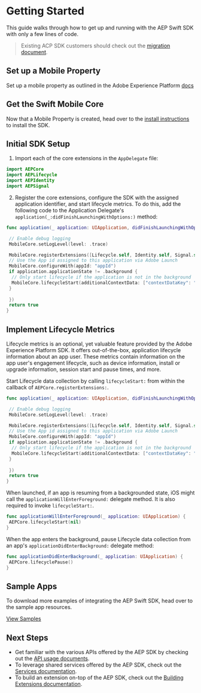 # Getting Started

This guide walks through how to get up and running with the AEP Swift SDK with only a few lines of code.

> Existing ACP SDK customers should check out the [migration document](./Migration/ACP-Migration.md).

## Set up a Mobile Property

Set up a mobile property as outlined in the Adobe Experience Platform [docs](https://aep-sdks.gitbook.io/docs/getting-started/create-a-mobile-property)

## Get the Swift Mobile Core

Now that a Mobile Property is created, head over to the [install instructions](https://github.com/adobe/aepsdk-core-ios#installation) to install the SDK.

## Initial SDK Setup

1. Import each of the core extensions in the `AppDelegate` file:

```swift
import AEPCore
import AEPLifecycle
import AEPIdentity
import AEPSignal
```

2. Register the core extensions, configure the SDK with the assigned application identifier, and start lifecycle metrics.
To do this, add the following code to the Application Delegate's `application(_:didFinishLaunchingWithOptions:)` method:

```swift
func application(_ application: UIApplication, didFinishLaunchingWithOptions launchOptions: [UIApplication.LaunchOptionsKey: Any]?) -> Bool {

 // Enable debug logging
 MobileCore.setLogLevel(level: .trace)

 MobileCore.registerExtensions([Lifecycle.self, Identity.self, Signal.self], {
 // Use the App id assigned to this application via Adobe Launch
 MobileCore.configureWith(appId: "appId")
 if application.applicationState != .background {
  // Only start lifecycle if the application is not in the background
  MobileCore.lifecycleStart(additionalContextData: ["contextDataKey": "contextDataVal"])
 }
  
 })  
 return true
}
```

## Implement Lifecycle Metrics

Lifecycle metrics is an optional, yet valuable feature provided by the Adobe Experience Platform SDK. It offers out-of-the-box, application lifecycle information about an app user. These metrics contain information on the app user's engagement lifecycle, such as device information, install or upgrade information, session start and pause times, and more.



Start Lifecycle data collection by calling `lifecycleStart:` from within the callback of `AEPCore.registerExtensions:`.

```swift
func application(_ application: UIApplication, didFinishLaunchingWithOptions launchOptions: [UIApplication.LaunchOptionsKey: Any]?) -> Bool {

 // Enable debug logging
 MobileCore.setLogLevel(level: .trace)

 MobileCore.registerExtensions([Lifecycle.self, Identity.self, Signal.self], {
 // Use the App id assigned to this application via Adobe Launch
 MobileCore.configureWith(appId: "appId")
 if application.applicationState != .background {
  // Only start lifecycle if the application is not in the background
  MobileCore.lifecycleStart(additionalContextData: ["contextDataKey": "contextDataVal"])
 }
  
 })  
 return true
}
```

When launched, if an app is resuming from a backgrounded state, iOS might call the `applicationWillEnterForeground:` delegate method. It is also required to invoke `lifecycleStart:`.

```swift
func applicationWillEnterForeground(_ application: UIApplication) {  
 AEPCore.lifecycleStart(nil)
}
```

When the app enters the background, pause Lifecycle data collection from an app's `applicationDidEnterBackground:` delegate method:

```swift
func applicationDidEnterBackground(_ application: UIApplication) {  
 AEPCore.lifecyclePause()
}
```

## Sample Apps

To download more examples of integrating the AEP Swift SDK, head over to the sample app resources.

[View Samples](https://github.com/adobe/aepsdk-sample-app-ios)

## Next Steps

- Get familiar with the various APIs offered by the AEP SDK by checking out the [API usage documents](./Usage/). 
- To leverage shared services offered by the AEP SDK, check out the [Services documentation](./Services/README.md).
- To build an extension on-top of the AEP SDK, check out the [Building Extensions documentation](./EventHub/BuildingExtensions.md).
